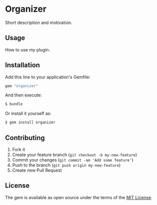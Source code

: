 # Organizer
Short description and motivation.

## Usage
How to use my plugin.

## Installation
Add this line to your application's Gemfile:

```ruby
gem "organizer"
```

And then execute:
```bash
$ bundle
```

Or install it yourself as:
```bash
$ gem install organizer
```

## Contributing

1. Fork it
2. Create your feature branch (`git checkout -b my-new-feature`)
3. Commit your changes (`git commit -am 'Add some feature'`)
4. Push to the branch (`git push origin my-new-feature`)
5. Create new Pull Request

## License
The gem is available as open source under the terms of the [MIT License](https://opensource.org/licenses/MIT).
